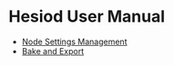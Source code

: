 # Hesiod User Manual

- [Node Settings Management](node_settings/node_settings_management.md)
- [Bake and Export](bake_and_export/bake_and_export.md)
